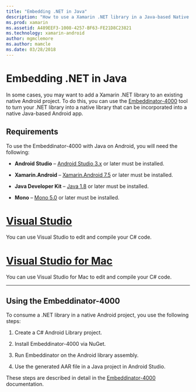 ```yaml
---
title: "Embedding .NET in Java"
description: "How to use a Xamarin .NET library in a Java-based Native Android Project"
ms.prod: xamarin
ms.assetid: A489EEF3-1008-4257-BF63-FE21D8C23821
ms.technology: xamarin-android
author: mgmclemore
ms.author: mamcle
ms.date: 03/28/2018
---
```


# Embedding .NET in Java

In some cases, you may want to add a Xamarin .NET library to an
existing native Android project. To do this, you can use the
[Embeddinator-4000](https://mono.github.io/Embeddinator-4000/) tool to
turn your .NET library into a native library that can be incorporated
into a native Java-based Android app.

 
## Requirements

To use the Embeddinator-4000 with Java on Android, you will need the
following:

-   **Android Studio** &ndash;
    [Android Studio
    3.x](https://developer.android.com/studio/preview/index.html) or
    later must be installed.

-   **Xamarin.Android** &ndash;
    [Xamarin.Android 7.5](https://www.visualstudio.com/xamarin/)
    or later must be installed.

-   **Java Developer Kit** &ndash;
    [Java 1.8](http://www.oracle.com/technetwork/java/javase/downloads/jdk8-downloads-2133151.html)
    or later must be installed.

-   **Mono** &ndash;
    [Mono 5.0](http://www.mono-project.com/download/) or later must be
    installed.


# [Visual Studio](#tab/vswin)

You can use Visual Studio to edit and compile your C# code.

# [Visual Studio for Mac](#tab/vsmac)

You can use Visual Studio for Mac to edit and compile your C# code.

-----

 
## Using the Embeddinator-4000

To consume a .NET library in a native Android project, you use the
following steps:

1.  Create a C# Android Library project.

2.  Install Embeddinator-4000 via NuGet.

3.  Run Embeddinator on the Android library assembly.

4.  Use the generated AAR file in a Java project in Android Studio.

These steps are described in detail in the 
[Embeddinator-4000](https://mono.github.io/Embeddinator-4000/getting-started-java-android.html)
documentation.
